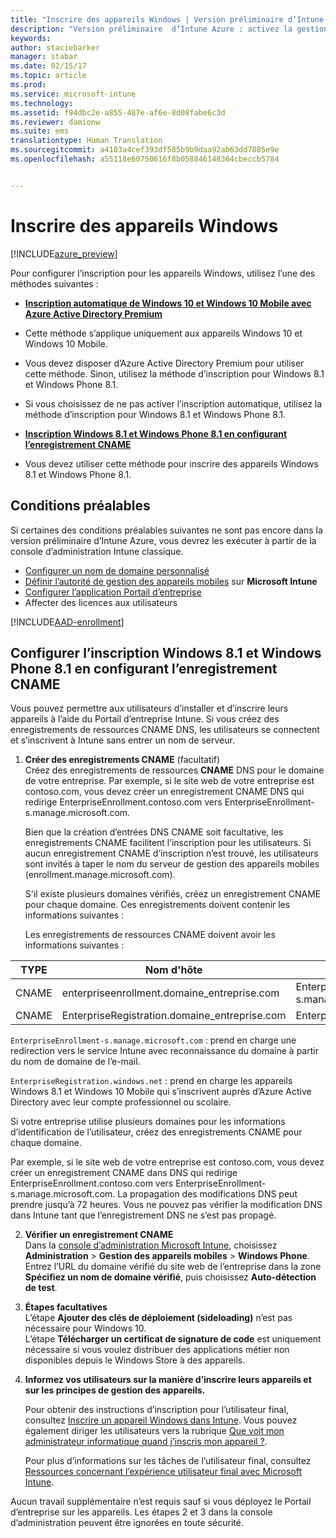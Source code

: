 ```yaml
---
title: "Inscrire des appareils Windows | Version préliminaire d’Intune Azure | Microsoft Docs"
description: "Version préliminaire  d’Intune Azure : activez la gestion des appareils mobiles (MDM) pour les appareils Windows."
keywords: 
author: staciebarker
manager: stabar
ms.date: 02/15/17
ms.topic: article
ms.prod: 
ms.service: microsoft-intune
ms.technology: 
ms.assetid: f94dbc2e-a855-487e-af6e-8d08fabe6c3d
ms.reviewer: damionw
ms.suite: ems
translationtype: Human Translation
ms.sourcegitcommit: a4103a4cef393df585b9b9daa92ab63dd7805e9e
ms.openlocfilehash: a55118e60750616f8b058846148364cbeccb5784


---
```


# <a name="enroll-windows-devices"></a>Inscrire des appareils Windows 

[!INCLUDE[azure_preview](../includes/azure_preview.md)]

Pour configurer l’inscription pour les appareils Windows, utilisez l’une des méthodes suivantes :

- [**Inscription automatique de Windows 10 et Windows 10 Mobile avec Azure Active Directory Premium**](#set-up-windows-10-and-windows-10-mobile-automatic-enrollment-with-azure-active-directory-premium)
 -  Cette méthode s’applique uniquement aux appareils Windows 10 et Windows 10 Mobile.
 -  Vous devez disposer d’Azure Active Directory Premium pour utiliser cette méthode. Sinon, utilisez la méthode d’inscription pour Windows 8.1 et Windows Phone 8.1.
 -  Si vous choisissez de ne pas activer l’inscription automatique, utilisez la méthode d’inscription pour Windows 8.1 et Windows Phone 8.1.

- [**Inscription Windows 8.1 et Windows Phone 8.1 en configurant l’enregistrement CNAME**](#set-up-windows-81-and-windows-phone-81-enrollment-by-configuring-cname)
 - Vous devez utiliser cette méthode pour inscrire des appareils Windows 8.1 et Windows Phone 8.1.


## <a name="prerequisites"></a>Conditions préalables

Si certaines des conditions préalables suivantes ne sont pas encore dans la version préliminaire d’Intune Azure, vous devrez les exécuter à partir de la console d’administration Intune classique.

- [Configurer un nom de domaine personnalisé](https://docs.microsoft.com/intune/get-started/start-with-a-paid-subscription-to-microsoft-intune-step-2)
- [Définir l’autorité de gestion des appareils mobiles](set-mdm-authority.md) sur **Microsoft Intune**
- [Configurer l’application Portail d’entreprise](/intune-azure/manage-apps/company-portal-app.md)
- Affecter des licences aux utilisateurs

[!INCLUDE[AAD-enrollment](../includes/win10-automatic-enrollment-aad.md)]

## <a name="set-up-windows-81-and-windows-phone-81-enrollment-by-configuring-cname"></a>Configurer l’inscription Windows 8.1 et Windows Phone 8.1 en configurant l’enregistrement CNAME

Vous pouvez permettre aux utilisateurs d’installer et d’inscrire leurs appareils à l’aide du Portail d’entreprise Intune. Si vous créez des enregistrements de ressources CNAME DNS, les utilisateurs se connectent et s’inscrivent à Intune sans entrer un nom de serveur.

1. **Créer des enregistrements CNAME** (facultatif)<br>
 Créez des enregistrements de ressources **CNAME** DNS pour le domaine de votre entreprise. Par exemple, si le site web de votre entreprise est contoso.com, vous devez créer un enregistrement CNAME DNS qui redirige EnterpriseEnrollment.contoso.com vers EnterpriseEnrollment-s.manage.microsoft.com.

    Bien que la création d’entrées DNS CNAME soit facultative, les enregistrements CNAME facilitent l’inscription pour les utilisateurs. Si aucun enregistrement CNAME d’inscription n’est trouvé, les utilisateurs sont invités à taper le nom du serveur de gestion des appareils mobiles (enrollment.manage.microsoft.com).

    S'il existe plusieurs domaines vérifiés, créez un enregistrement CNAME pour chaque domaine. Ces enregistrements doivent contenir les informations suivantes :

    Les enregistrements de ressources CNAME doivent avoir les informations suivantes :

  |TYPE|Nom d'hôte|Pointe vers|TTL|
  |--------|-------------|-------------|-------|
  |CNAME|enterpriseenrollment.domaine_entreprise.com|EnterpriseEnrollment-s.manage.microsoft.com |1 heure|
  |CNAME|EnterpriseRegistration.domaine_entreprise.com|EnterpriseRegistration.windows.net|1 heure|

  `EnterpriseEnrollment-s.manage.microsoft.com` : prend en charge une redirection vers le service Intune avec reconnaissance du domaine à partir du nom de domaine de l’e-mail.

  `EnterpriseRegistration.windows.net` : prend en charge les appareils Windows 8.1 et Windows 10 Mobile qui s’inscrivent auprès d’Azure Active Directory avec leur compte professionnel ou scolaire.

  Si votre entreprise utilise plusieurs domaines pour les informations d’identification de l’utilisateur, créez des enregistrements CNAME pour chaque domaine.

  Par exemple, si le site web de votre entreprise est contoso.com, vous devez créer un enregistrement CNAME dans DNS qui redirige EnterpriseEnrollment.contoso.com vers EnterpriseEnrollment-s.manage.microsoft.com. La propagation des modifications DNS peut prendre jusqu’à 72 heures. Vous ne pouvez pas vérifier la modification DNS dans Intune tant que l’enregistrement DNS ne s’est pas propagé.

2.  **Vérifier un enregistrement CNAME**<br>Dans la [console d’administration Microsoft Intune](http://manage.microsoft.com), choisissez **Administration** &gt; **Gestion des appareils mobiles** &gt; **Windows Phone**. Entrez l’URL du domaine vérifié du site web de l’entreprise dans la zone **Spécifiez un nom de domaine vérifié**, puis choisissez **Auto-détection de test**.

3.  **Étapes facultatives**<br>L’étape **Ajouter des clés de déploiement (sideloading)** n’est pas nécessaire pour Windows 10. <br>L’étape **Télécharger un certificat de signature de code** est uniquement nécessaire si vous voulez distribuer des applications métier non disponibles depuis le Windows Store à des appareils.

4.  **Informez vos utilisateurs sur la manière d’inscrire leurs appareils et sur les principes de gestion des appareils.**

    Pour obtenir des instructions d’inscription pour l’utilisateur final, consultez [Inscrire un appareil Windows dans Intune](https://docs.microsoft.com/en-us/intune/enduser/enroll-your-device-in-intune-windows). Vous pouvez également diriger les utilisateurs vers la rubrique [Que voit mon administrateur informatique quand j’inscris mon appareil ?](https://docs.microsoft.com/intune/enduser/what-can-your-it-administrator-see-when-you-enroll-your-device-in-intune-windows).

    Pour plus d’informations sur les tâches de l’utilisateur final, consultez [Ressources concernant l’expérience utilisateur final avec Microsoft Intune](https://docs.microsoft.com/intune/deploy-use/what-to-tell-your-end-users-about-using-microsoft-intune).

Aucun travail supplémentaire n’est requis sauf si vous déployez le Portail d’entreprise sur les appareils.  Les étapes 2 et 3 dans la console d’administration peuvent être ignorées en toute sécurité.



<!--HONumber=Feb17_HO3-->


